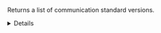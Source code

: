 Returns a list of communication standard versions.

<details>
<summary>Details</summary>

## Sort expressions

The following table lists the field names and directions you can use in a sort expression.

| Field               | Type        | Direction | Example                         |
|---------------------|-------------|-----------|---------------------------------|
| `id`                | `uuid`      | `asc`     | `?sort=asc(id)`                 |
|                     |             | `desc`    | `?sort=desc(id)`                |
| `name`              | `string`    | `asc`     | `?sort=asc(name)`               |
|                     |             | `desc`    | `?sort=desc(name)`              |
| `publishTime`       | `date-time` | `asc`     | `?sort=asc(publishTime)`        |
|                     |             | `desc`    | `?sort=desc(publishTime)`       |
| `semVer.major`      | `integer`   | `asc`     | `?sort=asc(semVer.major)`       |
|                     |             | `desc`    | `?sort=desc(semVer.major)`      |
| `semVer.minor`      | `integer`   | `asc`     | `?sort=asc(semVer.minor)`       |
|                     |             | `desc`    | `?sort=desc(semVer.minor)`      |
| `semVer.patch`      | `integer`   | `asc`     | `?sort=asc(semVer.patch)`       |
|                     |             | `desc`    | `?sort=desc(semVer.patch)`      |
| `semVer.preRelease` | `string`    | `asc`     | `?sort=asc(semVer.preRelease)`  |
|                     |             | `desc`    | `?sort=desc(semVer.preRelease)` |
| `semVer.build`      | `string`    | `asc`     | `?sort=asc(semVer.build)`       |
|                     |             | `desc`    | `?sort=desc(semVer.build)`      |
| `createTime`        | `date-time` | `asc`     | `?sort=asc(createTime)`         |
|                     |             | `desc`    | `?sort=desc(createTime)`        |
| `updateTime`        | `date-time` | `asc`     | `?sort=asc(updateTime)`         |
|                     |             | `desc`    | `?sort=desc(updateTime)`        |

### Default sort expression

If the `sort` parameter is omitted, the default sort expression is used:

```
?sort=desc(publishTime)
```

This causes results to be sorted by `publishTime` in descending order (from most recent to oldest).

## Filter expressions

The following table lists the field names and operators you can use in a filter expression.

| Field                     | Type                    | Operator | Example                                                                       |
|---------------------------|-------------------------|----------|-------------------------------------------------------------------------------|
| `id`                      | `uuid`                  | `eq`     | `?filter=eq(id,"533d3fe3-bccc-405a-9904-4f516e892856")`                       |
|                           |                         | `neq`    | `?filter=neq(id,"533d3fe3-bccc-405a-9904-4f516e892856")`                      |
| `name`                    | `string`                | `eq`     | `?filter=eq(name,"1.2.0")`                                                    |
|                           |                         | `neq`    | `?filter=neq(name,"1.2.0")`                                                   |
|                           |                         | `has`    | `?filter=has(name,"1.2")`                                                     |
|                           |                         | `stw`    | `?filter=stw(name,"1.2")`                                                     |
|                           |                         | `enw`    | `?filter=enw(name,"2.0")`                                                     |
|                           |                         | `reg`    | `?filter=reg(name,"^[a-zA-Z0-9 ]+$")`                                         |
| `description`             | `string`                | `eq`     | `?filter=eq(description,"1.2.0")`                                             |
|                           |                         | `neq`    | `?filter=neq(description,"1.2.0")`                                            |
|                           |                         | `has`    | `?filter=has(description,"1.2")`                                              |
|                           |                         | `stw`    | `?filter=stw(description,"1.2")`                                              |
|                           |                         | `enw`    | `?filter=enw(description,"2.0")`                                              |
|                           |                         | `reg`    | `?filter=reg(description,"^[a-zA-Z0-9 ]+$")`                                  |
| `communicationStandardId` | `uuid`                  | `eq`     | `?filter=eq(communicationStandardId,"533d3fe3-bccc-405a-9904-4f516e892856")`  |
|                           |                         | `neq`    | `?filter=neq(communicationStandardId,"533d3fe3-bccc-405a-9904-4f516e892856")` |
| `publishTime`             | `date-time`             | `eq`     | `?filter=eq(publishTime,"2024-03-16T14:15:30.500Z")`                          |
|                           |                         | `neq`    | `?filter=neq(publishTime,"2024-03-16T14:15:30.500Z")`                         |
|                           |                         | `gt`     | `?filter=gt(publishTime,"2024-03-16T14:15:30.500Z")`                          |
|                           |                         | `gte`    | `?filter=gte(publishTime,"2024-03-16T14:15:30.500Z")`                         |
|                           |                         | `lt`     | `?filter=lt(publishTime,"2024-03-16T14:15:30.500Z")`                          |
|                           |                         | `lte`    | `?filter=lte(publishTime,"2024-03-16T14:15:30.500Z")`                         |
| `semVer.major`            | `integer`               | `eq`     | `?filter=eq(semVer.major,1)`                                                  |
|                           |                         | `neq`    | `?filter=neq(semVer.major,1)`                                                 |
|                           |                         | `gt`     | `?filter=gt(semVer.major,1)`                                                  |
|                           |                         | `gte`    | `?filter=gte(semVer.major,1)`                                                 |
|                           |                         | `lt`     | `?filter=lt(semVer.major,1)`                                                  |
|                           |                         | `lte`    | `?filter=lte(semVer.major,1)`                                                 |
| `semVer.minor`            | `integer`               | `eq`     | `?filter=eq(semVer.minor,2)`                                                  |
|                           |                         | `neq`    | `?filter=neq(semVer.minor,2)`                                                 |
|                           |                         | `gt`     | `?filter=gt(semVer.minor,2)`                                                  |
|                           |                         | `gte`    | `?filter=gte(semVer.minor,2)`                                                 |
|                           |                         | `lt`     | `?filter=lt(semVer.minor,2)`                                                  |
|                           |                         | `lte`    | `?filter=lte(semVer.minor,2)`                                                 |
| `semVer.patch`            | `integer`               | `eq`     | `?filter=eq(semVer.patch,0)`                                                  |
|                           |                         | `neq`    | `?filter=neq(semVer.patch,0)`                                                 |
|                           |                         | `gt`     | `?filter=gt(semVer.patch,0)`                                                  |
|                           |                         | `gte`    | `?filter=gte(semVer.patch,0)`                                                 |
|                           |                         | `lt`     | `?filter=lt(semVer.patch,0)`                                                  |
|                           |                         | `lte`    | `?filter=lte(semVer.patch,0)`                                                 |
| `semVer.preRelease`       | `string`                | `eq`     | `?filter=eq(semVer.preRelease,"beta")`                                        |
|                           |                         | `neq`    | `?filter=neq(semVer.preRelease,"beta")`                                       |
|                           |                         | `has`    | `?filter=has(semVer.preRelease,"be")`                                         |
|                           |                         | `stw`    | `?filter=stw(semVer.preRelease,"be")`                                         |
|                           |                         | `enw`    | `?filter=enw(semVer.preRelease,"ta")`                                         |
|                           |                         | `reg`    | `?filter=reg(semVer.preRelease,"^[a-zA-Z0-9 ]+$")`                            |
| `semVer.build`            | `string`                | `eq`     | `?filter=eq(semVer.build,"exp.sha.5114f85")`                                  |
|                           |                         | `neq`    | `?filter=neq(semVer.build,"exp.sha.5114f85")`                                 |
|                           |                         | `has`    | `?filter=has(semVer.build,"exp.sha")`                                         |
|                           |                         | `stw`    | `?filter=stw(semVer.build,"exp.sha")`                                         |
|                           |                         | `enw`    | `?filter=enw(semVer.build,"5114f85")`                                         |
|                           |                         | `reg`    | `?filter=reg(semVer.build,"^[a-zA-Z0-9 ]+$")`                                 |
| `lifecycleState`          | `ProductLifecycleState` | `eq`     | `?filter=eq(lifecycleState,"PUBLISHED")`                                      |
|                           |                         | `neq`    | `?filter=neq(lifecycleState,"PUBLISHED")`                                     |
| `createTime`              | `date-time`             | `eq`     | `?filter=eq(createTime,"2024-03-16T14:15:30.500Z")`                           |
|                           |                         | `neq`    | `?filter=neq(createTime,"2024-03-16T14:15:30.500Z")`                          |
|                           |                         | `gt`     | `?filter=gt(createTime,"2024-03-16T14:15:30.500Z")`                           |
|                           |                         | `gte`    | `?filter=gte(createTime,"2024-03-16T14:15:30.500Z")`                          |
|                           |                         | `lt`     | `?filter=lt(createTime,"2024-03-16T14:15:30.500Z")`                           |
|                           |                         | `lte`    | `?filter=lte(createTime,"2024-03-16T14:15:30.500Z")`                          |
| `updateTime`              | `date-time`             | `eq`     | `?filter=eq(updateTime,"2024-03-16T14:15:30.500Z")`                           |
|                           |                         | `neq`    | `?filter=neq(updateTime,"2024-03-16T14:15:30.500Z")`                          |
|                           |                         | `gt`     | `?filter=gt(updateTime,"2024-03-16T14:15:30.500Z")`                           |
|                           |                         | `gte`    | `?filter=gte(updateTime,"2024-03-16T14:15:30.500Z")`                          |
|                           |                         | `lt`     | `?filter=lt(updateTime,"2024-03-16T14:15:30.500Z")`                           |
|                           |                         | `lte`    | `?filter=lte(updateTime,"2024-03-16T14:15:30.500Z")`                          |

</details>